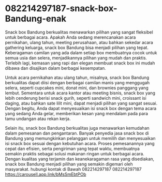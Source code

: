 # 082214297187-snack-box-Bandung-enak
Snack box Bandung berkualitas menawarkan pilihan yang sangat fleksibel untuk berbagai acara. Apakah Anda sedang merencanakan acara pernikahan, ulang tahun, meeting perusahaan, atau bahkan sekedar acara gathering keluarga, snack box Bandung bisa menjadi pilihan yang tepat. Keberagaman camilan yang ada dalam setiap box membuatnya cocok untuk semua usia dan selera, menjadikannya pilihan yang mudah dan praktis. Terlebih lagi, kemasan yang rapi dan elegan membuat snack box ini mudah dibawa dan disajikan dalam berbagai kesempatan.

Untuk acara pernikahan atau ulang tahun, misalnya, snack box Bandung berkualitas dapat diisi dengan berbagai camilan manis yang menggugah selera, seperti cupcakes mini, donat mini, dan brownies panggang yang lembut. Sementara untuk acara kantor atau meeting bisnis, snack box yang lebih cenderung berisi snack gurih, seperti sandwich mini, croissant isi daging, atau bahkan sate lilit mini, dapat menjadi pilihan yang sangat sesuai. Dengan begitu, Anda dapat menyesuaikan isi snack box dengan tema acara yang sedang Anda gelar, memberikan kesan yang mendalam pada para tamu undangan atau rekan kerja.

Selain itu, snack box Bandung berkualitas juga menawarkan kemudahan dalam pemesanan dan pengantaran. Banyak penyedia jasa snack box di Bandung yang memungkinkan pelanggan untuk memilih dan menyesuaikan isi snack box sesuai dengan kebutuhan acara. Proses pemesanannya yang cepat dan efisien, serta pengiriman yang tepat waktu, membuatnya semakin praktis sebagai solusi makanan ringan untuk berbagai acara. Dengan kualitas yang terjamin dan keanekaragaman rasa yang disediakan, snack box Bandung menjadi pilihan yang semakin digemari oleh masyarakat.
hubungi kontak di Bawah
082214297187
082214297187
https://carousell.app.link/bMsSmEbtPOb

